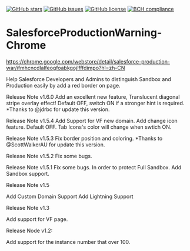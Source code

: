 [![GitHub stars](https://img.shields.io/github/stars/Kealthals/SalesforceProductionWarning-Chrome.svg)](https://github.com/Kealthals/SalesforceProductionWarning-Chrome/stargazers)
[![GitHub issues](https://img.shields.io/github/issues/Kealthals/SalesforceProductionWarning-Chrome.svg)](https://github.com/Kealthals/SalesforceProductionWarning-Chrome/issues)
[![GitHub license](https://img.shields.io/github/license/Kealthals/SalesforceProductionWarning-Chrome.svg)](https://github.com/Kealthals/SalesforceProductionWarning-Chrome/blob/master/LICENSE)
[![BCH compliance](https://bettercodehub.com/edge/badge/Kealthals/SalesforceProductionWarning-Chrome?branch=master)](https://bettercodehub.com/)
# SalesforceProductionWarning-Chrome

https://chrome.google.com/webstore/detail/salesforce-production-war/ifmhcncdlalfeogfoabkgojlfffdimpo?hl=zh-CN

Help Salesforce Developers and Admins to distinguish Sandbox and Production easily by add a red border on page.

Release Note v1.6.0
Add an excellent new feature, Translucent diagonal stripe overlay effect! Default OFF, switch ON if a stronger hint is required.
*Thanks to @jdrbc for update this version.

Release Note v1.5.4
Add Support for VF new domain.
Add change icon feature. Default OFF. Tab Icons's color will change when swtich ON.

Release Note v1.5.3
Fix border position and coloring.
*Thanks to @ScottWalkerAU for update this version.

Release Note v1.5.2
Fix some bugs.

Release Note v1.5.1
Fix some bugs.
In order to protect Full Sandbox. Add Sandbox support.

Release Note v1.5

  Add Custom Domain Support
  Add Lightning Support

Release Note v1.3

  Add support for VF page.

Release Node v1.2:

  Add support for the instance number that over 100.